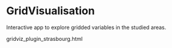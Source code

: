 # GridVisualisation

Interactive app to explore gridded variables in the studied areas.

gridviz_plugin_strasbourg.html


